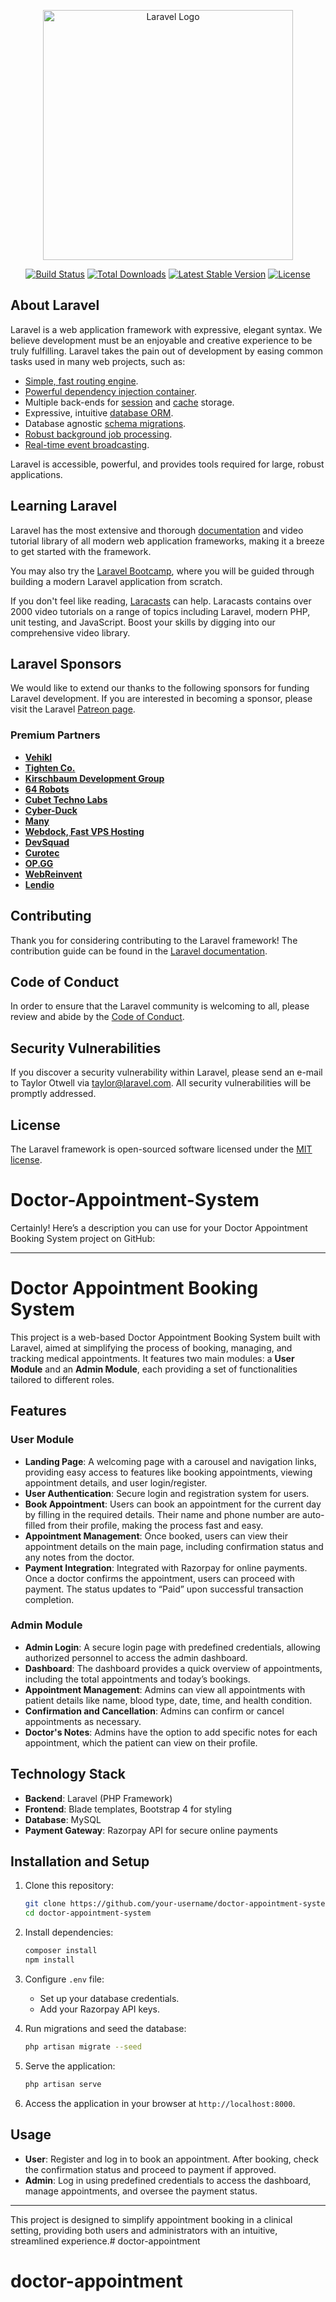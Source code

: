 <p align="center"><a href="https://laravel.com" target="_blank"><img src="https://raw.githubusercontent.com/laravel/art/master/logo-lockup/5%20SVG/2%20CMYK/1%20Full%20Color/laravel-logolockup-cmyk-red.svg" width="400" alt="Laravel Logo"></a></p>

<p align="center">
<a href="https://github.com/laravel/framework/actions"><img src="https://github.com/laravel/framework/workflows/tests/badge.svg" alt="Build Status"></a>
<a href="https://packagist.org/packages/laravel/framework"><img src="https://img.shields.io/packagist/dt/laravel/framework" alt="Total Downloads"></a>
<a href="https://packagist.org/packages/laravel/framework"><img src="https://img.shields.io/packagist/v/laravel/framework" alt="Latest Stable Version"></a>
<a href="https://packagist.org/packages/laravel/framework"><img src="https://img.shields.io/packagist/l/laravel/framework" alt="License"></a>
</p>

## About Laravel

Laravel is a web application framework with expressive, elegant syntax. We believe development must be an enjoyable and creative experience to be truly fulfilling. Laravel takes the pain out of development by easing common tasks used in many web projects, such as:

- [Simple, fast routing engine](https://laravel.com/docs/routing).
- [Powerful dependency injection container](https://laravel.com/docs/container).
- Multiple back-ends for [session](https://laravel.com/docs/session) and [cache](https://laravel.com/docs/cache) storage.
- Expressive, intuitive [database ORM](https://laravel.com/docs/eloquent).
- Database agnostic [schema migrations](https://laravel.com/docs/migrations).
- [Robust background job processing](https://laravel.com/docs/queues).
- [Real-time event broadcasting](https://laravel.com/docs/broadcasting).

Laravel is accessible, powerful, and provides tools required for large, robust applications.

## Learning Laravel

Laravel has the most extensive and thorough [documentation](https://laravel.com/docs) and video tutorial library of all modern web application frameworks, making it a breeze to get started with the framework.

You may also try the [Laravel Bootcamp](https://bootcamp.laravel.com), where you will be guided through building a modern Laravel application from scratch.

If you don't feel like reading, [Laracasts](https://laracasts.com) can help. Laracasts contains over 2000 video tutorials on a range of topics including Laravel, modern PHP, unit testing, and JavaScript. Boost your skills by digging into our comprehensive video library.

## Laravel Sponsors

We would like to extend our thanks to the following sponsors for funding Laravel development. If you are interested in becoming a sponsor, please visit the Laravel [Patreon page](https://patreon.com/taylorotwell).

### Premium Partners

- **[Vehikl](https://vehikl.com/)**
- **[Tighten Co.](https://tighten.co)**
- **[Kirschbaum Development Group](https://kirschbaumdevelopment.com)**
- **[64 Robots](https://64robots.com)**
- **[Cubet Techno Labs](https://cubettech.com)**
- **[Cyber-Duck](https://cyber-duck.co.uk)**
- **[Many](https://www.many.co.uk)**
- **[Webdock, Fast VPS Hosting](https://www.webdock.io/en)**
- **[DevSquad](https://devsquad.com)**
- **[Curotec](https://www.curotec.com/services/technologies/laravel/)**
- **[OP.GG](https://op.gg)**
- **[WebReinvent](https://webreinvent.com/?utm_source=laravel&utm_medium=github&utm_campaign=patreon-sponsors)**
- **[Lendio](https://lendio.com)**

## Contributing

Thank you for considering contributing to the Laravel framework! The contribution guide can be found in the [Laravel documentation](https://laravel.com/docs/contributions).

## Code of Conduct

In order to ensure that the Laravel community is welcoming to all, please review and abide by the [Code of Conduct](https://laravel.com/docs/contributions#code-of-conduct).

## Security Vulnerabilities

If you discover a security vulnerability within Laravel, please send an e-mail to Taylor Otwell via [taylor@laravel.com](mailto:taylor@laravel.com). All security vulnerabilities will be promptly addressed.

## License

The Laravel framework is open-sourced software licensed under the [MIT license](https://opensource.org/licenses/MIT).
# Doctor-Appointment-System
Certainly! Here’s a description you can use for your Doctor Appointment Booking System project on GitHub:

---

# Doctor Appointment Booking System

This project is a web-based Doctor Appointment Booking System built with Laravel, aimed at simplifying the process of booking, managing, and tracking medical appointments. It features two main modules: a **User Module** and an **Admin Module**, each providing a set of functionalities tailored to different roles.

## Features

### User Module
- **Landing Page**: A welcoming page with a carousel and navigation links, providing easy access to features like booking appointments, viewing appointment details, and user login/register.
- **User Authentication**: Secure login and registration system for users.
- **Book Appointment**: Users can book an appointment for the current day by filling in the required details. Their name and phone number are auto-filled from their profile, making the process fast and easy.
- **Appointment Management**: Once booked, users can view their appointment details on the main page, including confirmation status and any notes from the doctor.
- **Payment Integration**: Integrated with Razorpay for online payments. Once a doctor confirms the appointment, users can proceed with payment. The status updates to “Paid” upon successful transaction completion.

### Admin Module
- **Admin Login**: A secure login page with predefined credentials, allowing authorized personnel to access the admin dashboard.
- **Dashboard**: The dashboard provides a quick overview of appointments, including the total appointments and today’s bookings.
- **Appointment Management**: Admins can view all appointments with patient details like name, blood type, date, time, and health condition.
- **Confirmation and Cancellation**: Admins can confirm or cancel appointments as necessary.
- **Doctor's Notes**: Admins have the option to add specific notes for each appointment, which the patient can view on their profile.

## Technology Stack
- **Backend**: Laravel (PHP Framework)
- **Frontend**: Blade templates, Bootstrap 4 for styling
- **Database**: MySQL
- **Payment Gateway**: Razorpay API for secure online payments

## Installation and Setup
1. Clone this repository:
   ```bash
   git clone https://github.com/your-username/doctor-appointment-system.git
   cd doctor-appointment-system
   ```

2. Install dependencies:
   ```bash
   composer install
   npm install
   ```

3. Configure `.env` file:
   - Set up your database credentials.
   - Add your Razorpay API keys.

4. Run migrations and seed the database:
   ```bash
   php artisan migrate --seed
   ```

5. Serve the application:
   ```bash
   php artisan serve
   ```

6. Access the application in your browser at `http://localhost:8000`.

## Usage
- **User**: Register and log in to book an appointment. After booking, check the confirmation status and proceed to payment if approved.
- **Admin**: Log in using predefined credentials to access the dashboard, manage appointments, and oversee the payment status.

---

This project is designed to simplify appointment booking in a clinical setting, providing both users and administrators with an intuitive, streamlined experience.# doctor-appointment
# doctor-appointment
